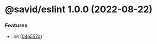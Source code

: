 # @savid/eslint 1.0.0 (2022-08-22)


### Features

* init ([04a557d](https://github.com/savid/packages/commit/04a557d11c29484a98767bc677348f72f38986e6))
